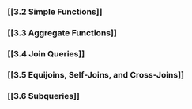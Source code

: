 ### [[3.2 Simple Functions]]

### [[3.3 Aggregate Functions]]

### [[3.4 Join Queries]]

### [[3.5 Equijoins, Self-Joins, and Cross-Joins]]

### [[3.6 Subqueries]]

